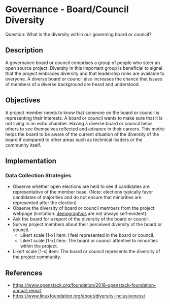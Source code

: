 # Governance - Board/Council Diversity

Question: What is the diversity within our governing board or council?

## Description

A governance board or council comprises a group of people who steer an open source project. Diversity in this important group is beneficial to signal that the project embraces diversity and that leadership roles are available to everyone. A diverse board or council also increases the chance that issues of members of a diverse background are heard and understood.

## Objectives

A project member needs to know that someone on the board or council is representing their interests. A board or council wants to make sure that it is not living in an echo chamber. Having a diverse board or council helps others to see themselves reflected and advance in their careers. This metric helps the board to be aware of the current situation of the diversity of the board if compared to other areas such as technical leaders or the community itself.

## Implementation

### Data Collection Strategies
- Observe whether open elections are held to see if candidates are representative of the member base. (Note: elections typically favor candidates of majorities and do not ensure that minorities are represented after the election)
- Observe the diversity of board or council members from the project webpage (limitation: [demographics](https://github.com/chaoss/wg-diversity-inclusion/tree/master/demographic-data) are not always self-evident).
- Ask the board for a report of the diversity of the board or council.
- Survey project members about their perceived diversity of the board or council.
    - Likert scale [1-x] item: I feel represented in the board or council.
    - Likert scale [1-x] item: The board or council attentive to minorities within the project.
- Likert scale [1-x] item: The board or council represents the diversity of the project community.

## References 

- https://www.openstack.org/foundation/2018-openstack-foundation-annual-report
- https://www.linuxfoundation.org/about/diversity-inclusiveness/

